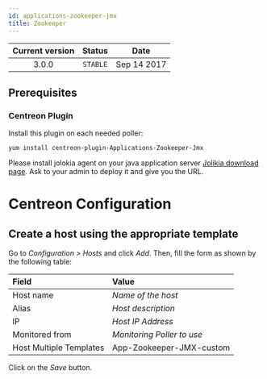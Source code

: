 ```yaml
---
id: applications-zookeeper-jmx
title: Zookeeper
---
```


| Current version | Status | Date |
| :-: | :-: | :-: |
| 3.0.0 | `STABLE` | Sep 14 2017 |

## Prerequisites

### Centreon Plugin

Install this plugin on each needed poller:

``` shell
yum install centreon-plugin-Applications-Zookeeper-Jmx
```

Please install jolokia agent on your java application server [Jolikia download
page](https://jolokia.org/download.html). Ask to your admin to deploy it and
give you the URL.

# Centreon Configuration

## Create a host using the appropriate template

Go to *Configuration \> Hosts* and click *Add*. Then, fill the form as shown by
the following table:

| Field                                | Value                      |
| :----------------------------------- | :------------------------- |
| Host name                            | *Name of the host*         |
| Alias                                | *Host description*         |
| IP                                   | *Host IP Address*          |
| Monitored from                       | *Monitoring Poller to use* |
| Host Multiple Templates              | App-Zookeeper-JMX-custom   |

Click on the *Save* button.

